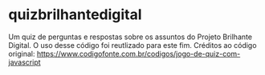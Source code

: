 # quizbrilhantedigital
Um quiz de perguntas e respostas sobre os assuntos do Projeto Brilhante Digital. O uso desse código foi reutlizado para este fim. Créditos ao código original: https://www.codigofonte.com.br/codigos/jogo-de-quiz-com-javascript
